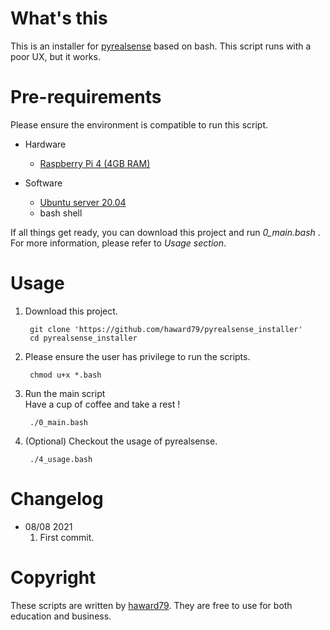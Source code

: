 # What's this
This is an installer for [pyrealsense](https://github.com/IntelRealSense/librealsense/tree/master/wrappers/python#building-from-source) based on bash.
This script runs with a poor UX, but it works.

# Pre-requirements
Please ensure the environment is compatible to run this script.

- Hardware
  - [Raspberry Pi 4 (4GB RAM)](https://www.raspberrypi.org/products/raspberry-pi-4-model-b/)

- Software
  - [Ubuntu server 20.04](https://old-releases.ubuntu.com/releases/focal/ubuntu-20.04.1-preinstalled-server-arm64+raspi.img.xz)
  - bash shell

If all things get ready, you can download this project and run *0_main.bash* .
For more information, please refer to *Usage section*.

# Usage
1. Download this project.

        git clone 'https://github.com/haward79/pyrealsense_installer'
        cd pyrealsense_installer

2. Please ensure the user has privilege to run the scripts.

        chmod u+x *.bash

3. Run the main script  
   Have a cup of coffee and take a rest !

        ./0_main.bash

4. (Optional) Checkout the usage of pyrealsense.

        ./4_usage.bash

# Changelog
- 08/08 2021
    1. First commit.

# Copyright
These scripts are written by [haward79](https://www.haward79.tw/).
They are free to use for both education and business.

